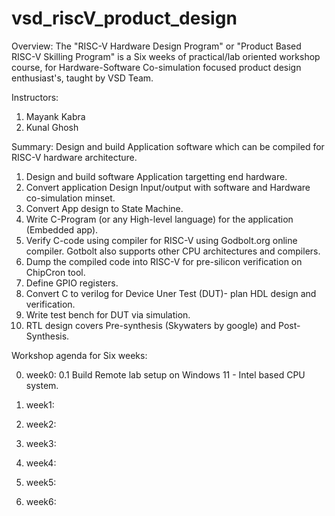 # vsd_riscV_product_design
Overview: The "RISC-V Hardware Design Program" or "Product Based RISC-V Skilling Program" is a Six weeks of practical/lab oriented workshop course, for Hardware-Software Co-simulation focused product design enthusiast's, taught by VSD Team.

Instructors:
1. Mayank Kabra
2. Kunal Ghosh

Summary: Design and build Application software which can be compiled for RISC-V hardware architecture.
1. Design and build software Application targetting end hardware.
2. Convert application Design Input/output with software and Hardware co-simulation minset.
3. Convert App design to State Machine.
4. Write C-Program (or any High-level language) for the application (Embedded app).
5. Verify C-code using compiler for RISC-V using Godbolt.org online compiler.
   Gotbolt also supports other CPU architectures and compilers.
7. Dump the compiled code into RISC-V for pre-silicon verification on ChipCron tool. 
8. Define GPIO registers.
9. Convert C to verilog for Device Uner Test (DUT)- plan HDL design and verification.
10. Write test bench for DUT via simulation.
11. RTL design covers Pre-synthesis (Skywaters by google) and Post-Synthesis.  


Workshop agenda for Six weeks:

0. week0:
   0.1 Build Remote lab setup on Windows 11 - Intel based CPU system.
    
1. week1:

2. week2:
   
3. week3:

4. week4:

5. week5:

6. week6:
